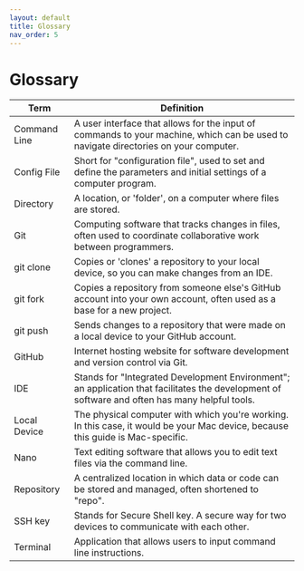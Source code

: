 ```yaml
---
layout: default
title: Glossary
nav_order: 5
---
```

# Glossary

| Term | Definition |  
| ------- | -------------- |  
| Command Line | A user interface that allows for the input of commands to your machine, which can be used to navigate directories on your computer. |  
| Config File | Short for "configuration file", used to set and define the parameters and initial settings of a computer program. |  
| Directory | A location, or 'folder', on a computer where files are stored. |  
| Git | Computing software that tracks changes in files, often used to coordinate collaborative work between programmers. |  
| git clone | Copies or 'clones' a repository to your local device, so you can make changes from an IDE. |  
| git fork | Copies a repository from someone else's GitHub account into your own account, often used as a base for a new project. |  
| git push | Sends changes to a repository that were made on a local device to your GitHub account. |  
| GitHub | Internet hosting website for software development and version control via Git. |  
| IDE | Stands for "Integrated Development Environment"; an application that facilitates the development of software and often has many helpful tools. |  
| Local Device | The physical computer with which you're working. In this case, it would be your Mac device, because this guide is Mac-specific. |  
| Nano | Text editing software that allows you to edit text files via the command line. |
| Repository | A centralized location in which data or code can be stored and managed, often shortened to "repo". |  
| SSH key | Stands for Secure Shell key. A secure way for two devices to communicate with each other. |  
| Terminal | Application that allows users to input command line instructions. |  